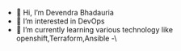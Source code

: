 - 👋 Hi, I’m Devendra Bhadauria
- 👀 I’m interested in DevOps
- 🌱 I’m currently learning various technology like openshift,Terraform,Ansible
-\
